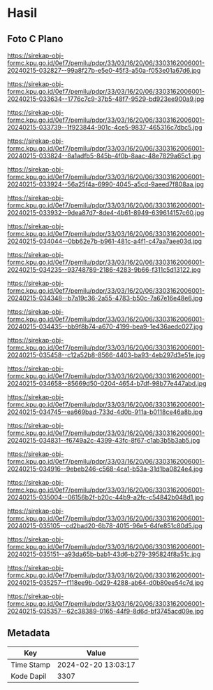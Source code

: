# Hasil

## Foto C Plano

https://sirekap-obj-formc.kpu.go.id/0ef7/pemilu/pdpr/33/03/16/20/06/3303162006001-20240215-032827--99a8f27b-e5e0-45f3-a50a-f053e01a67d6.jpg

https://sirekap-obj-formc.kpu.go.id/0ef7/pemilu/pdpr/33/03/16/20/06/3303162006001-20240215-033634--1776c7c9-37b5-48f7-9529-bd923ee900a9.jpg

https://sirekap-obj-formc.kpu.go.id/0ef7/pemilu/pdpr/33/03/16/20/06/3303162006001-20240215-033739--1f923844-901c-4ce5-9837-465316c7dbc5.jpg

https://sirekap-obj-formc.kpu.go.id/0ef7/pemilu/pdpr/33/03/16/20/06/3303162006001-20240215-033824--8a1adfb5-845b-4f0b-8aac-48e7829a65c1.jpg

https://sirekap-obj-formc.kpu.go.id/0ef7/pemilu/pdpr/33/03/16/20/06/3303162006001-20240215-033924--56a25f4a-6990-4045-a5cd-9aeed7f808aa.jpg

https://sirekap-obj-formc.kpu.go.id/0ef7/pemilu/pdpr/33/03/16/20/06/3303162006001-20240215-033932--9dea87d7-8de4-4b61-8949-639614157c60.jpg

https://sirekap-obj-formc.kpu.go.id/0ef7/pemilu/pdpr/33/03/16/20/06/3303162006001-20240215-034044--0bb62e7b-b961-481c-a4f1-c47aa7aee03d.jpg

https://sirekap-obj-formc.kpu.go.id/0ef7/pemilu/pdpr/33/03/16/20/06/3303162006001-20240215-034235--93748789-2186-4283-9b66-f311c5d13122.jpg

https://sirekap-obj-formc.kpu.go.id/0ef7/pemilu/pdpr/33/03/16/20/06/3303162006001-20240215-034348--b7a19c36-2a55-4783-b50c-7a67e16e48e6.jpg

https://sirekap-obj-formc.kpu.go.id/0ef7/pemilu/pdpr/33/03/16/20/06/3303162006001-20240215-034435--bb9f8b74-a670-4199-bea9-1e436aedc027.jpg

https://sirekap-obj-formc.kpu.go.id/0ef7/pemilu/pdpr/33/03/16/20/06/3303162006001-20240215-035458--c12a52b8-8566-4403-ba93-4eb297d3e51e.jpg

https://sirekap-obj-formc.kpu.go.id/0ef7/pemilu/pdpr/33/03/16/20/06/3303162006001-20240215-034658--85669d50-0204-4654-b7df-98b77e447abd.jpg

https://sirekap-obj-formc.kpu.go.id/0ef7/pemilu/pdpr/33/03/16/20/06/3303162006001-20240215-034745--ea669bad-733d-4d0b-911a-b0118ce46a8b.jpg

https://sirekap-obj-formc.kpu.go.id/0ef7/pemilu/pdpr/33/03/16/20/06/3303162006001-20240215-034831--f6749a2c-4399-43fc-8f67-c1ab3b5b3ab5.jpg

https://sirekap-obj-formc.kpu.go.id/0ef7/pemilu/pdpr/33/03/16/20/06/3303162006001-20240215-034916--9ebeb246-c568-4ca1-b53a-31d1ba0824e4.jpg

https://sirekap-obj-formc.kpu.go.id/0ef7/pemilu/pdpr/33/03/16/20/06/3303162006001-20240215-035004--06156b2f-b20c-44b9-a2fc-c54842b048d1.jpg

https://sirekap-obj-formc.kpu.go.id/0ef7/pemilu/pdpr/33/03/16/20/06/3303162006001-20240215-035105--cd2bad20-6b78-4015-96e5-64fe851c80d5.jpg

https://sirekap-obj-formc.kpu.go.id/0ef7/pemilu/pdpr/33/03/16/20/06/3303162006001-20240215-035151--a93da65b-bab1-43d6-b279-395824f8a51c.jpg

https://sirekap-obj-formc.kpu.go.id/0ef7/pemilu/pdpr/33/03/16/20/06/3303162006001-20240215-035257--f118ee9b-0d29-4288-ab64-d0b80ee54c7d.jpg

https://sirekap-obj-formc.kpu.go.id/0ef7/pemilu/pdpr/33/03/16/20/06/3303162006001-20240215-035357--62c38389-0165-44f9-8d6d-bf3745acd09e.jpg


## Metadata

| Key        | Value               |
| ---------- | ------------------- |
| Time Stamp | 2024-02-20 13:03:17 |
| Kode Dapil | 3307                |



